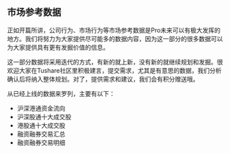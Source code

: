 ## 市场参考数据

正如开篇所讲，公司行为、市场行为等市场参考数据是Pro未来可以有极大发挥的地方。我们将努力为大家提供尽可能多的数据内容，因为这一部分的很多数据可以为大家提供具有更有发掘价值的信息。

这一部分数据将采用迭代的方式，有新的就上新，没有新的就继续规划和发掘。很欢迎大家在Tushare社区里积极建言，提交需求，尤其是有意思的数据，我们分析确认后将纳入整体规划。对了，提供需求和建议，我们会有积分赠送哦。

从已经上线的数据来罗列，主要有以下：

- 沪深港通资金流向
- 沪深股通十大成交股
- 港股通十大成交股
- 融资融券交易汇总
- 融资融券交易明细